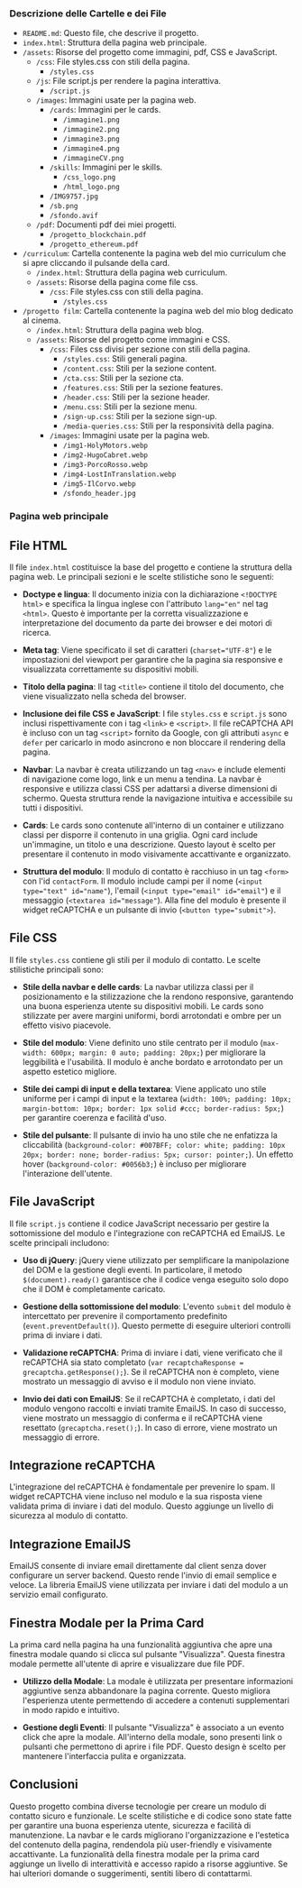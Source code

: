 ### Descrizione delle Cartelle e dei File

- `README.md`: Questo file, che descrive il progetto.
- `index.html`: Struttura della pagina web principale.
- `/assets`: Risorse del progetto come immagini, pdf, CSS e JavaScript.
    - `/css`: File styles.css con stili della pagina.
        - `/styles.css`
    - `/js`: File script.js per rendere la pagina interattiva.
        - `/script.js`
    - `/images`: Immagini usate per la pagina web.
        - `/cards`: Immagini per le cards.
            - `/immagine1.png`
            - `/immagine2.png`
            - `/immagine3.png`
            - `/immagine4.png`
            - `/immagineCV.png`
        - `/skills`: Immagini per le skills.
            - `/css_logo.png`
            - `/html_logo.png`
        - `/IMG9757.jpg`
        - `/sb.png`
        - `/sfondo.avif`
    - `/pdf`: Documenti pdf dei miei progetti.
        - `/progetto_blockchain.pdf`
        - `/progetto_ethereum.pdf`
- `/curriculum`: Cartella contenente la pagina web del mio curriculum che si apre cliccando il pulsande della card.
    - `/index.html`: Struttura della pagina web curriculum.
    - `/assets`: Risorse della pagina come file css.
        - `/css`: File styles.css con stili della pagina.
            - `/styles.css`
- `/progetto film`: Cartella contenente la pagina web del mio blog dedicato al cinema.
    - `/index.html`: Struttura della pagina web blog.
    - `/assets`: Risorse del progetto come immagini e CSS.
        - `/css`: Files css divisi per sezione con stili della pagina.
            - `/styles.css`: Stili generali pagina.
            - `/content.css`: Stili per la sezione content.
            - `/cta.css`: Stili per la sezione cta.
            - `/features.css`: Stili per la sezione features.
            - `/header.css`: Stili per la sezione header.
            - `/menu.css`: Stili per la sezione menu.
            - `/sign-up.css`: Stili per la sezione sign-up.
            - `/media-queries.css`: Stili per la responsività della pagina.
        - `/images`: Immagini usate per la pagina web.
            - `/img1-HolyMotors.webp`
            - `/img2-HugoCabret.webp`
            - `/img3-PorcoRosso.webp`
            - `/img4-LostInTranslation.webp`
            - `/img5-IlCorvo.webp`
            - `/sfondo_header.jpg`


### Pagina web principale

## File HTML

Il file `index.html` costituisce la base del progetto e contiene la struttura della pagina web. Le principali sezioni e le scelte stilistiche sono le seguenti:

- **Doctype e lingua**: Il documento inizia con la dichiarazione `<!DOCTYPE html>` e specifica la lingua inglese con l'attributo `lang="en"` nel tag `<html>`. Questo è importante per la corretta visualizzazione e interpretazione del documento da parte dei browser e dei motori di ricerca.

- **Meta tag**: Viene specificato il set di caratteri (`charset="UTF-8"`) e le impostazioni del viewport per garantire che la pagina sia responsive e visualizzata correttamente su dispositivi mobili.

- **Titolo della pagina**: Il tag `<title>` contiene il titolo del documento, che viene visualizzato nella scheda del browser.

- **Inclusione dei file CSS e JavaScript**: I file `styles.css` e `script.js` sono inclusi rispettivamente con i tag `<link>` e `<script>`. Il file reCAPTCHA API è incluso con un tag `<script>` fornito da Google, con gli attributi `async` e `defer` per caricarlo in modo asincrono e non bloccare il rendering della pagina.

- **Navbar**: La navbar è creata utilizzando un tag `<nav>` e include elementi di navigazione come logo, link e un menu a tendina. La navbar è responsive e utilizza classi CSS per adattarsi a diverse dimensioni di schermo. Questa struttura rende la navigazione intuitiva e accessibile su tutti i dispositivi.

- **Cards**: Le cards sono contenute all'interno di un container e utilizzano classi per disporre il contenuto in una griglia. Ogni card include un'immagine, un titolo e una descrizione. Questo layout è scelto per presentare il contenuto in modo visivamente accattivante e organizzato.

- **Struttura del modulo**: Il modulo di contatto è racchiuso in un tag `<form>` con l'id `contactForm`. Il modulo include campi per il nome (`<input type="text" id="name"`), l'email (`<input type="email" id="email"`) e il messaggio (`<textarea id="message"`). Alla fine del modulo è presente il widget reCAPTCHA e un pulsante di invio (`<button type="submit">`).

## File CSS

Il file `styles.css` contiene gli stili per il modulo di contatto. Le scelte stilistiche principali sono:

- **Stile della navbar e delle cards**: La navbar utilizza classi per il posizionamento e la stilizzazione che la rendono responsive, garantendo una buona esperienza utente su dispositivi mobili. Le cards sono stilizzate per avere margini uniformi, bordi arrotondati e ombre per un effetto visivo piacevole.

- **Stile del modulo**: Viene definito uno stile centrato per il modulo (`max-width: 600px; margin: 0 auto; padding: 20px;`) per migliorare la leggibilità e l'usabilità. Il modulo è anche bordato e arrotondato per un aspetto estetico migliore.

- **Stile dei campi di input e della textarea**: Viene applicato uno stile uniforme per i campi di input e la textarea (`width: 100%; padding: 10px; margin-bottom: 10px; border: 1px solid #ccc; border-radius: 5px;`) per garantire coerenza e facilità d'uso.

- **Stile del pulsante**: Il pulsante di invio ha uno stile che ne enfatizza la cliccabilità (`background-color: #007BFF; color: white; padding: 10px 20px; border: none; border-radius: 5px; cursor: pointer;`). Un effetto hover (`background-color: #0056b3;`) è incluso per migliorare l'interazione dell'utente.

## File JavaScript

Il file `script.js` contiene il codice JavaScript necessario per gestire la sottomissione del modulo e l'integrazione con reCAPTCHA ed EmailJS. Le scelte principali includono:

- **Uso di jQuery**: jQuery viene utilizzato per semplificare la manipolazione del DOM e la gestione degli eventi. In particolare, il metodo `$(document).ready()` garantisce che il codice venga eseguito solo dopo che il DOM è completamente caricato.

- **Gestione della sottomissione del modulo**: L'evento `submit` del modulo è intercettato per prevenire il comportamento predefinito (`event.preventDefault()`). Questo permette di eseguire ulteriori controlli prima di inviare i dati.

- **Validazione reCAPTCHA**: Prima di inviare i dati, viene verificato che il reCAPTCHA sia stato completato (`var recaptchaResponse = grecaptcha.getResponse();`). Se il reCAPTCHA non è completo, viene mostrato un messaggio di avviso e il modulo non viene inviato.

- **Invio dei dati con EmailJS**: Se il reCAPTCHA è completato, i dati del modulo vengono raccolti e inviati tramite EmailJS. In caso di successo, viene mostrato un messaggio di conferma e il reCAPTCHA viene resettato (`grecaptcha.reset();`). In caso di errore, viene mostrato un messaggio di errore.

## Integrazione reCAPTCHA

L'integrazione del reCAPTCHA è fondamentale per prevenire lo spam. Il widget reCAPTCHA viene incluso nel modulo e la sua risposta viene validata prima di inviare i dati del modulo. Questo aggiunge un livello di sicurezza al modulo di contatto.

## Integrazione EmailJS

EmailJS consente di inviare email direttamente dal client senza dover configurare un server backend. Questo rende l'invio di email semplice e veloce. La libreria EmailJS viene utilizzata per inviare i dati del modulo a un servizio email configurato.

## Finestra Modale per la Prima Card

La prima card nella pagina ha una funzionalità aggiuntiva che apre una finestra modale quando si clicca sul pulsante "Visualizza". Questa finestra modale permette all'utente di aprire e visualizzare due file PDF. 

- **Utilizzo della Modale**: La modale è utilizzata per presentare informazioni aggiuntive senza abbandonare la pagina corrente. Questo migliora l'esperienza utente permettendo di accedere a contenuti supplementari in modo rapido e intuitivo.

- **Gestione degli Eventi**: Il pulsante "Visualizza" è associato a un evento click che apre la modale. All'interno della modale, sono presenti link o pulsanti che permettono di aprire i file PDF. Questo design è scelto per mantenere l'interfaccia pulita e organizzata.

## Conclusioni

Questo progetto combina diverse tecnologie per creare un modulo di contatto sicuro e funzionale. Le scelte stilistiche e di codice sono state fatte per garantire una buona esperienza utente, sicurezza e facilità di manutenzione. La navbar e le cards migliorano l'organizzazione e l'estetica del contenuto della pagina, rendendola più user-friendly e visivamente accattivante. La funzionalità della finestra modale per la prima card aggiunge un livello di interattività e accesso rapido a risorse aggiuntive. Se hai ulteriori domande o suggerimenti, sentiti libero di contattarmi.
